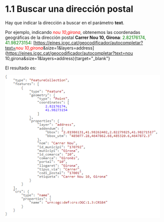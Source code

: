 # 1.1 Buscar una dirección postal 

Hay que indicar la dirección a buscar en el parámetro **text**.

Por ejemplo, indicando <span style="color:red">*nou 10,girona*</span>, obtenemos las coordenadas geográficas de la dirección postal **Carrer Nou 10, Girona**: <span style="color:green">2.82176174, 41.98273154</span>: 
[https://eines.icgc.cat/geocodificador/autocompletar?text=<span style="color:red">*nou 10,girona*</span>&size=1&layers=address](https://eines.icgc.cat/geocodificador/autocompletar?text=nou 10,girona&size=1&layers=address){target="_blank"}


El resultado es:

![](../img/autocompletar-address.png)